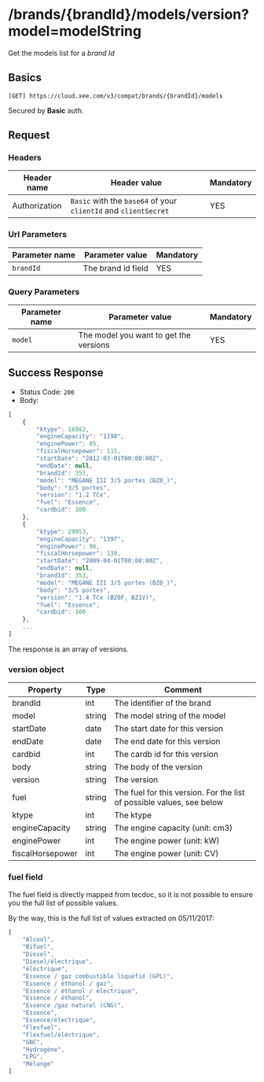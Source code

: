 # /brands/{brandId}/models/version?model=modelString

Get the models list for a *brand Id*

## Basics

`[GET] https://cloud.xee.com/v3/compat/brands/{brandId}/models`

Secured by **Basic** auth.

## Request

### Headers

|Header name|Header value|Mandatory|
|---|---|---|
|Authorization|`Basic` with the `base64` of your `clientId` and  `clientSecret `|YES|

### Url Parameters

|Parameter name|Parameter value|Mandatory|
|---|---|---|
|`brandId`|The brand id field|YES|

### Query Parameters

|Parameter name|Parameter value|Mandatory|
|---|---|---|
|`model`|The model you want to get the versions|YES|

## Success Response

- Status Code: `200`
- Body:

```javascript
[
    {
        "ktype": 16982,
        "engineCapacity": "1198",
        "enginePower": 85,
        "fiscalHorsepower": 115,
        "startDate": "2012-03-01T00:00:00Z",
        "endDate": null,
        "brandId": 353,
        "model": "MEGANE III 3/5 portes (BZ0_)",
        "body": "3/5 portes",
        "version": "1.2 TCe",
        "fuel": "Essence",
        "cardbid": 100
    },
    {
        "ktype": 29953,
        "engineCapacity": "1397",
        "enginePower": 96,
        "fiscalHorsepower": 130,
        "startDate": "2009-04-01T00:00:00Z",
        "endDate": null,
        "brandId": 353,
        "model": "MEGANE III 3/5 portes (BZ0_)",
        "body": "3/5 portes",
        "version": "1.4 TCe (BZ0F, BZ1V)",
        "fuel": "Essence",
        "cardbid": 100
    },
    ...
]
```

The response is an array of versions.

### version object

|Property|Type|Comment|
|---|---|---|
|brandId|int|The identifier of the brand|
|model|string|The model string of the model|
|startDate|date|The start date for this version|
|endDate|date|The end date for this version|
|cardbid|int|The cardb id for this version|
|body|string|The body of the version|
|version|string|The version|
|fuel|string|The fuel for this version. For the list of possible values, see below|
|ktype|int|The ktype|
|engineCapacity|string|The engine capacity (unit: cm3)|
|enginePower|int|The engine power (unit: kW)|
|fiscalHorsepower|int|The engine power (unit: CV)|


### fuel field

The fuel field is directly mapped from tecdoc, so it is not possible to ensure you the full list of possible values.

By the way, this is the full list of values extracted on 05/11/2017:

```javascript
[
    "Alcool",
    "Bifuel",
    "Diesel",
    "Diesel/électrique",
    "éléctrique",
    "Essence / gaz combustible liquéfié (GPL)",
    "Essence / éthanol / gaz",
    "Essence / éthanol / électrique",
    "Essence / éthanol",
    "Essence /gaz naturel (CNG)",
    "Essence",
    "Essence/électrique",
    "Flexfuel",
    "Flexfuel/éléctrique",
    "GNC",
    "Hydrogène",
    "LPG",
    "Mélange"
]
```

